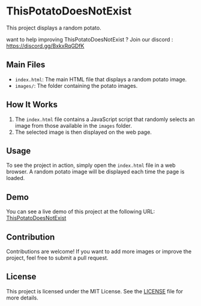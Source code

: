
 # ThisPotatoDoesNotExist

This project displays a random potato.

want to help improving ThisPotatoDoesNotExist ? Join our discord : https://discord.gg/BxkxRqGDfK

## Main Files

- `index.html`: The main HTML file that displays a random potato image.
- `images/`: The folder containing the potato images.

## How It Works

1. The `index.html` file contains a JavaScript script that randomly selects an image from those available in the `images` folder.
2. The selected image is then displayed on the web page.

## Usage

To see the project in action, simply open the `index.html` file in a web browser. A random potato image will be displayed each time the page is loaded.

## Demo

You can see a live demo of this project at the following URL: [ThisPotatoDoesNotExist](https://kik07l.github.io/ThisPotatoDoesNotExiste/)

## Contribution

Contributions are welcome! If you want to add more images or improve the project, feel free to submit a pull request.

## License

This project is licensed under the MIT License. See the [LICENSE](LICENSE) file for more details.